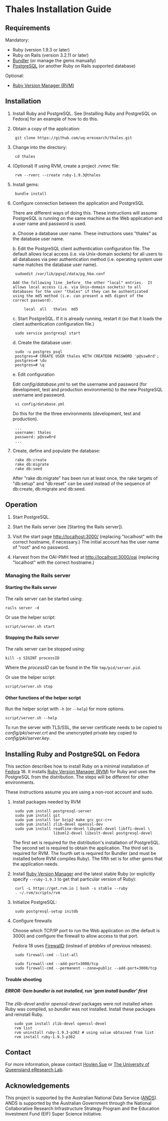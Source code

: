 Thales Installation Guide
=========================

Requirements
------------

Mandatory:

- Ruby (version 1.9.3 or later)
- Ruby on Rails (version 3.2.11 or later)
- [Bundler](http://gembundler.com) (or manage the gems manually)
- [PostgreSQL](http://www.postgresql.org/) (or another Ruby on Rails
  supported database)

Optional:

- [Ruby Version Manager (RVM)](https://rvm.io)

Installation
------------

1. Install Ruby and PostgreSQL. See
   [Installing Ruby and PostgreSQL on Fedora] for an example of how to
   do this.

1. Obtain a copy of the application:

        git clone https://github.com/uq-eresearch/thales.git

2. Change into the directory:

        cd thales

3. (Optional) If using RVM, create a project .rvmrc file:

        rvm --rvmrc --create ruby-1.9.3@thales

4. Install gems:

        bundle install

6. Configure connection between the application and PostgreSQL

    There are different ways of doing this. These instructions
    will assume PostgreSQL is running on the same machine as
    the Web application and a user name and password is used.
   
    a. Choose a database user name. These instructions uses "thales" as
       the database user name.

    b. Edit the PostgreSQL client authentication configuration
       file. The default allows local access (i.e. via Unix-domain
       sockets) for all users to all databases via peer authentication
       method (i.e. operating system user name matches the database
       user name).

        sudoedit /var/lib/pgsql/data/pg_hba.conf
		
	   Add the following line _before_ the other "local" entries.  It
	   allows local access (i.e. via Unix-domain sockets) to all
	   databases for the user "thales" if they can be authenticated
	   using the md5 method (i.e. can present a md5 digest of the
	   correct password).
	   
	        local  all   thales  md5

    c. Start PostgreSQL. If it is already running, restart it (so that
	   it loads the client authentication configuration file.)

        sudo service postgresql start

    d. Create the database user:

        sudo -u postgres psql
        postgres=# CREATE USER thales WITH CREATEDB PASSWORD 'p@ssw0rd';
        postgres=# \du
        postgres=# \q

    e. Edit configuration

    Edit _config/database.yml_ to set the username and password
    (for development, test and production environments) to the
    new PostgreSQL username and password.
	
	    vi config/database.yml

    Do this for the the three environments (development, test and production).
	
        ...
		username: thales
		password: p@ssw0rd
		...
		
7. Create, define and populate the database:

        rake db:create
        rake db:migrate
        rake db:seed

    After "rake db:migrate" has been run at least once, the rake
    targets of "db:setup" and "db:reset" can be used instead of the
    sequence of db:create, db:migrate and db:seed.

Operation
---------

1. Start PostgreSQL.

2. Start the Rails server (see [Starting the Rails server]).

3. Visit the start page <http://localhost:3000/> (replacing
   "localhost" with the correct hostname, if necessary.)  The initial
   account has the user name of "root" and no password.

4. Harvest from the OAI-PMH feed at <http://localhost:3000/oai>
   (replacing "localhost" with the correct hostname.)


### Managing the Rails server

#### Starting the Rails server

The rails server can be started using:

    rails server -d

Or use the helper script:

    script/server.sh start

#### Stopping the Rails server

The rails server can be stopped using:

    kill -s SIGINT processID

Where the _processID_ can be found in the file `tmp/pid/server.pid`.

Or use the helper script:

    script/server.sh stop

#### Other functions of the helper script

Run the helper script with `-h` (or `--help`) for more options.

    script/server.sh --help

To run the server with TLS/SSL, the server certificate needs to be
copied to _config/pki/server.crt_ and the unencrypted private key
copied to _config/pki/server.key_.



Installing Ruby and PostgreSQL on Fedora
----------------------------------------

This section describes how to install Ruby on a minimal installation
of [Fedora](https://fedoraproject.org) 18. It installs
[Ruby Version Manager (RVM)](https://rvm.io) for Ruby and uses the
PostgreSQL from the distribution. The steps will be
different for other environments.

These instructions assume you are using a non-root account and sudo.

1. Install packages needed by RVM

        sudo yum install postgresql-server
        sudo yum install git
        sudo yum install tar bzip2 make gcc gcc-c++
        sudo yum install zlib-devel openssl-dev
        sudo yum install readline-devel libyaml-devel libffi-devel \
                         libxml2-devel libxslt-devel postgresql-devel

    The first set is required for the distribution's installation of
    PostgreSQL. The second set is required to obtain the
    application. The third set is required for RVM. The fourth set is
    required for Bundler (and must be installed before RVM compiles
    Ruby). The fifth set is for other gems that the application needs.

2. Install [Ruby Version Manager](https://rvm.io/) and the latest
   stable Ruby (or explicitly specify `--ruby-1.9.3` to get that
   particular version of Ruby):

        curl -L https://get.rvm.io | bash -s stable --ruby
        . ~/.rvm/scripts/rvm

3. Initialize PostgreSQL:

        sudo postgresql-setup initdb

4. Configure firewalls

    Choose which TCP/IP port to run the Web application on (the
    default is 3000) and configure the firewall to allow access to
    that port.

    Fedora 18 uses [FirewallD] (instead of _iptables_ of previous
    releases).

        sudo firewall-cmd --list-all
		
        sudo firewall-cmd --add-port=3000/tcp
        sudo firewall-cmd --permanent --zone=public --add-port=3000/tcp

[Firewalld]: https://fedoraproject.org/wiki/FirewallD

#### Trouble shooting

##### ERROR: Gem bundler is not installed, run 'gem install bundler' first

The _zlib-devel_ and/or _openssl-devel_ packages were not installed
when Ruby was compiled, so _bundler_ was not installed. Install
these packages and reinstall Ruby.

        sudo yum install zlib-devel openssl-devel
        rvm list
        rvm uninstall ruby-1.9.3-p362 # using value obtained from list
        rvm install ruby-1.9.3-p362


Contact
-------

For more information, please contact [Hoylen Sue](mailto:h.sue@uq.edu.au)
or [The University of Queensland eResearch Lab](http://itee.uq.edu.au/~eresearch/).

Acknowledgements
----------------

This project is supported by the Australian National Data Service
([ANDS](http://www.ands.org.au/)). ANDS is supported by the Australian
Government through the National Collaborative Research Infrastructure
Strategy Program and the Education Investment Fund (EIF) Super Science
Initiative.
